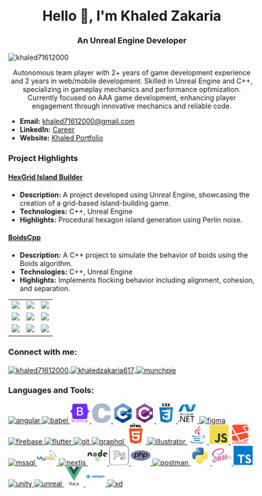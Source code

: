 <h1 align="center">Hello 👋, I'm Khaled Zakaria</h1>
<h3 align="center">An Unreal Engine Developer</h3>

<p align="left">
  <img src="https://komarev.com/ghpvc/?username=khaled71612000&label=Profile%20views&color=0e75b6&style=flat" alt="khaled71612000" />
</p>

<p align="center">
  Autonomous team player with 2+ years of game development experience and 2 years in web/mobile development. Skilled in Unreal Engine and C++, specializing in gameplay mechanics and performance optimization. Currently focused on AAA game development, enhancing player engagement through innovative mechanics and reliable code.
</p>

- **Email:** khaled71612000@gmail.com
- **LinkedIn:** [Career](https://www.linkedin.com/in/khaledelsayeddev/)
- **Website:** [Khaled Portfolio](https://www.khaledelsayedzakaria.com/)

### Project Highlights

#### [HexGrid Island Builder](https://github.com/khaled71612000/Hex-Grid-Island-Builder)
- **Description:** A project developed using Unreal Engine, showcasing the creation of a grid-based island-building game.
- **Technologies:** C++, Unreal Engine
- **Highlights:** Procedural hexagon island generation using Perlin noise.

#### [BoidsCpp](https://github.com/khaled71612000/BoidsCpp)
- **Description:** A C++ project to simulate the behavior of boids using the Boids algorithm.
- **Technologies:** C++, Unreal Engine
- **Highlights:** Implements flocking behavior including alignment, cohesion, and separation.

<table>
  <tr>
    <td><img src="https://media.giphy.com/media/T02TdhIylfzXnW0TGs/giphy.gif" width="200"/></td>
    <td><img src="https://media.giphy.com/media/3dD9eKUQSGVFtgmU1Y/giphy-downsized-large.gif" width="200"/></td>
    <td><img src="https://media.giphy.com/media/o8uXvzESLjR3hRw47u/giphy.gif" width="200"/></td>
  </tr>
  <tr>
    <td><img src="https://media.giphy.com/media/3mucgAZYzociTCUQBd/giphy.gif" width="200"/></td>
    <td><img src="https://media.giphy.com/media/frTLRXHIU6AEzBG2Mp/giphy.gif" width="200"/></td>
    <td><img src="https://media.giphy.com/media/uuVpe02tsJV21hmTqF/giphy.gif" width="200"/></td>
  </tr>
  <tr>
    <td><img src="https://media.giphy.com/media/R37eeyW8phT9dA05Mr/giphy.gif" width="200"/></td>
    <td><img src="https://media.giphy.com/media/9JSXd6EIBRGy09J3SY/giphy.gif" width="200"/></td>
    <td><img src="https://media.giphy.com/media/uuVpe02tsJV21hmTqF/giphy-downsized.gif" width="200"/></td>
  </tr>
</table>

### Connect with me:
<p align="left">
  <a href="https://fb.com/khaled71612000" target="_blank">
    <img align="center" src="https://raw.githubusercontent.com/rahuldkjain/github-profile-readme-generator/master/src/images/icons/Social/facebook.svg" alt="khaled71612000" height="30" width="40" />
  </a>
  <a href="https://www.youtube.com/@khaledzakaria617" target="_blank">
    <img align="center" src="https://raw.githubusercontent.com/rahuldkjain/github-profile-readme-generator/master/src/images/icons/Social/youtube.svg" alt="khaledzakaria617" height="30" width="40" />
  </a>
  <a href="https://discord.gg/munchpie" target="_blank">
    <img align="center" src="https://raw.githubusercontent.com/rahuldkjain/github-profile-readme-generator/master/src/images/icons/Social/discord.svg" alt="munchpie" height="30" width="40" />
  </a>
</p>

### Languages and Tools:
<p align="left">
  <a href="https://angular.io" target="_blank" rel="noreferrer">
    <img src="https://angular.io/assets/images/logos/angular/angular.svg" alt="angular" width="40" height="40" />
  </a>
  <a href="https://babeljs.io/" target="_blank" rel="noreferrer">
    <img src="https://www.vectorlogo.zone/logos/babeljs/babeljs-icon.svg" alt="babel" width="40" height="40" />
  </a>
  <a href="https://getbootstrap.com" target="_blank" rel="noreferrer">
    <img src="https://raw.githubusercontent.com/devicons/devicon/master/icons/bootstrap/bootstrap-plain-wordmark.svg" alt="bootstrap" width="40" height="40" />
  </a>
  <a href="https://www.cprogramming.com/" target="_blank" rel="noreferrer">
    <img src="https://raw.githubusercontent.com/devicons/devicon/master/icons/c/c-original.svg" alt="c" width="40" height="40" />
  </a>
  <a href="https://www.w3schools.com/cpp/" target="_blank" rel="noreferrer">
    <img src="https://raw.githubusercontent.com/devicons/devicon/master/icons/cplusplus/cplusplus-original.svg" alt="cplusplus" width="40" height="40" />
  </a>
  <a href="https://www.w3schools.com/cs/" target="_blank" rel="noreferrer">
    <img src="https://raw.githubusercontent.com/devicons/devicon/master/icons/csharp/csharp-original.svg" alt="csharp" width="40" height="40" />
  </a>
  <a href="https://www.w3schools.com/css/" target="_blank" rel="noreferrer">
    <img src="https://raw.githubusercontent.com/devicons/devicon/master/icons/css3/css3-original-wordmark.svg" alt="css3" width="40" height="40" />
  </a>
  <a href="https://dotnet.microsoft.com/" target="_blank" rel="noreferrer">
    <img src="https://raw.githubusercontent.com/devicons/devicon/master/icons/dot-net/dot-net-original-wordmark.svg" alt="dotnet" width="40" height="40" />
  </a>
  <a href="https://www.figma.com/" target="_blank" rel="noreferrer">
    <img src="https://www.vectorlogo.zone/logos/figma/figma-icon.svg" alt="figma" width="40" height="40" />
  </a>
  <a href="https://firebase.google.com/" target="_blank" rel="noreferrer">
    <img src="https://www.vectorlogo.zone/logos/firebase/firebase-icon.svg" alt="firebase" width="40" height="40" />
  </a>
  <a href="https://flutter.dev" target="_blank" rel="noreferrer">
    <img src="https://www.vectorlogo.zone/logos/flutterio/flutterio-icon.svg" alt="flutter" width="40" height="40" />
  </a>
  <a href="https://git-scm.com/" target="_blank" rel="noreferrer">
    <img src="https://www.vectorlogo.zone/logos/git-scm/git-scm-icon.svg" alt="git" width="40" height="40" />
  </a>
  <a href="https://graphql.org" target="_blank" rel="noreferrer">
    <img src="https://www.vectorlogo.zone/logos/graphql/graphql-icon.svg" alt="graphql" width="40" height="40" />
  </a>
  <a href="https://www.w3.org/html/" target="_blank" rel="noreferrer">
    <img src="https://raw.githubusercontent.com/devicons/devicon/master/icons/html5/html5-original-wordmark.svg" alt="html5" width="40" height="40" />
  </a>
  <a href="https://www.adobe.com/in/products/illustrator.html" target="_blank" rel="noreferrer">
    <img src="https://www.vectorlogo.zone/logos/adobe_illustrator/adobe_illustrator-icon.svg" alt="illustrator" width="40" height="40" />
  </a>
  <a href="https://www.java.com" target="_blank" rel="noreferrer">
    <img src="https://raw.githubusercontent.com/devicons/devicon/master/icons/java/java-original.svg" alt="java" width="40" height="40" />
  </a>
  <a href="https://developer.mozilla.org/en-US/docs/Web/JavaScript" target="_blank" rel="noreferrer">
    <img src="https://raw.githubusercontent.com/devicons/devicon/master/icons/javascript/javascript-original.svg" alt="javascript" width="40" height="40" />
  </a>
  <a href="https://laravel.com/" target="_blank" rel="noreferrer">
    <img src="https://raw.githubusercontent.com/devicons/devicon/master/icons/laravel/laravel-plain-wordmark.svg" alt="laravel" width="40" height="40" />
  </a>
  <a href="https://www.microsoft.com/en-us/sql-server" target="_blank" rel="noreferrer">
    <img src="https://www.svgrepo.com/show/303229/microsoft-sql-server-logo.svg" alt="mssql" width="40" height="40" />
  </a>
  <a href="https://www.mysql.com/" target="_blank" rel="noreferrer">
    <img src="https://raw.githubusercontent.com/devicons/devicon/master/icons/mysql/mysql-original-wordmark.svg" alt="mysql" width="40" height="40" />
  </a>
  <a href="https://nextjs.org/" target="_blank" rel="noreferrer">
    <img src="https://cdn.worldvectorlogo.com/logos/nextjs-2.svg" alt="nextjs" width="40" height="40" />
  </a>
  <a href="https://nodejs.org" target="_blank" rel="noreferrer">
    <img src="https://raw.githubusercontent.com/devicons/devicon/master/icons/nodejs/nodejs-original-wordmark.svg" alt="nodejs" width="40" height="40" />
  </a>
  <a href="https://www.photoshop.com/en" target="_blank" rel="noreferrer">
    <img src="https://raw.githubusercontent.com/devicons/devicon/master/icons/photoshop/photoshop-line.svg" alt="photoshop" width="40" height="40" />
  </a>
  <a href="https://www.php.net" target="_blank" rel="noreferrer">
    <img src="https://raw.githubusercontent.com/devicons/devicon/master/icons/php/php-original.svg" alt="php" width="40" height="40" />
  </a>
  <a href="https://postman.com" target="_blank" rel="noreferrer">
    <img src="https://www.vectorlogo.zone/logos/getpostman/getpostman-icon.svg" alt="postman" width="40" height="40" />
  </a>
  <a href="https://www.python.org" target="_blank" rel="noreferrer">
    <img src="https://raw.githubusercontent.com/devicons/devicon/master/icons/python/python-original.svg" alt="python" width="40" height="40" />
  </a>
  <a href="https://sass-lang.com" target="_blank" rel="noreferrer">
    <img src="https://raw.githubusercontent.com/devicons/devicon/master/icons/sass/sass-original.svg" alt="sass" width="40" height="40" />
  </a>
  <a href="https://www.typescriptlang.org/" target="_blank" rel="noreferrer">
    <img src="https://raw.githubusercontent.com/devicons/devicon/master/icons/typescript/typescript-original.svg" alt="typescript" width="40" height="40" />
  </a>
  <a href="https://unity.com/" target="_blank" rel="noreferrer">
    <img src="https://www.vectorlogo.zone/logos/unity3d/unity3d-icon.svg" alt="unity" width="40" height="40" />
  </a>
  <a href="https://unrealengine.com/" target="_blank" rel="noreferrer">
    <img src="https://raw.githubusercontent.com/kenangundogan/fontisto/036b7eca71aab1bef8e6a0518f7329f13ed62f6b/icons/svg/brand/unreal-engine.svg" alt="unreal" width="40" height="40" />
  </a>
  <a href="https://vuejs.org/" target="_blank" rel="noreferrer">
    <img src="https://raw.githubusercontent.com/devicons/devicon/master/icons/vuejs/vuejs-original-wordmark.svg" alt="vuejs" width="40" height="40" />
  </a>
  <a href="https://webpack.js.org" target="_blank" rel="noreferrer">
    <img src="https://raw.githubusercontent.com/devicons/devicon/d00d0969292a6569d45b06d3f350f463a0107b0d/icons/webpack/webpack-original-wordmark.svg" alt="webpack" width="40" height="40" />
  </a>
  <a href="https://www.adobe.com/products/xd.html" target="_blank" rel="noreferrer">
    <img src="https://cdn.worldvectorlogo.com/logos/adobe-xd.svg" alt="xd" width="40" height="40" />
  </a>
</p>
